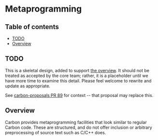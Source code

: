 # Metaprogramming

<!--
Part of the Carbon Language project, under the Apache License v2.0 with LLVM
Exceptions. See /LICENSE for license information.
SPDX-License-Identifier: Apache-2.0 WITH LLVM-exception
-->

## Table of contents

<!-- toc -->

- [TODO](#todo)
- [Overview](#overview)

<!-- tocstop -->

## TODO

This is a skeletal design, added to support [the overview](README.md). It should
not be treated as accepted by the core team; rather, it is a placeholder until
we have more time to examine this detail. Please feel welcome to rewrite and
update as appropriate.

See
[carbon-proposals PR 89](https://github.com/carbon-language/carbon-proposals/pull/89)
for context -- that proposal may replace this.

## Overview

Carbon provides metaprogramming facilities that look similar to regular Carbon
code. These are structured, and do not offer inclusion or arbitrary
preprocessing of source text such as C/C++ does.
